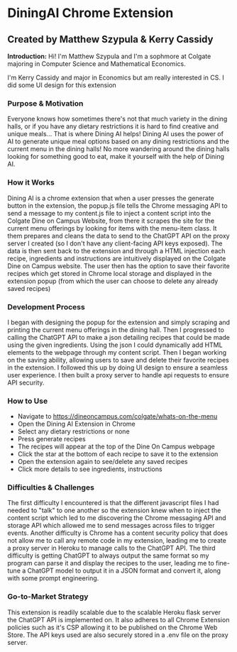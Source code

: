 # DiningAI Chrome Extension
## Created by Matthew Szypula & Kerry Cassidy

**Introduction:** Hi! I'm Matthew Szypula and I'm a sophmore at Colgate majoring in Computer Science and Mathematical Economics. 

I'm Kerry Cassidy and major in Economics but am really interested in CS. I did some UI design for this extension

### Purpose & Motivation
Everyone knows how sometimes there's not that much variety in the dining halls, or if you have any dietary restrictions it is hard to find creative and unique meals... That is where Dining AI helps! Dining AI uses the power of AI to generate unique meal options based on any dining restrictions and the current menu in the dining halls! No more wandering around the dining halls looking for something good to eat, make it yourself with the help of Dining AI. 

### How it Works
Dining AI is a chrome extension that when a user presses the generate button in the extension, the popup.js file tells the Chrome messaging API to send a message to my content.js file to inject a content script into the Colgate Dine on Campus Website, from there it scrapes the site for the current menu offerings by looking for items with the menu-item class. It them prepares and cleans the data to send to the ChatGPT API on the proxy server I created (so I don't have any client-facing API keys exposed). The data is then sent back to the extension and through a HTML injection each recipe, ingredients and instructions are intuitively displayed on the Colgate Dine on Campus website. The user then has the option to save their favorite recipes which get stored in Chrome local storage and displayed in the extension popup (from which the user can choose to delete any already saved recipes)

### Development Process
I began with designing the popup for the extension and simply scraping and printing the current menu offerings in the dining hall. Then I progressed to calling the ChatGPT API to make a json detailing recipes that could be made using the given ingredients. Using the json I could dynamically add HTML elements to the webpage through my content script. Then I began working on the saving ability, allowing users to save and delete their favorite recipes in the extension. I followed this up by doing UI design to ensure a seamless user experience. I then built a proxy server to handle api requests to ensure API security.

### How to Use
- Navigate to https://dineoncampus.com/colgate/whats-on-the-menu
- Open the Dining AI Extension in Chrome
- Select any dietary restrictions or none
- Press generate recipes
- The recipes will appear at the top of the Dine On Campus webpage
- Click the star at the bottom of each recipe to save it to the extension
- Open the extension again to see/delete any saved recipes
- Click more details to see ingredients, instructions

### Difficulties & Challenges
The first difficulty I encountered is that the different javascript files I had needed to "talk" to one another so the extension knew when to inject the content script which led to me discovering the Chrome messaging API and storage API which allowed me to send messages across files to trigger events. Another difficulty is Chrome has a content security policy that does not allow me to call any remote code in my extension, leading me to create a proxy server in Heroku to manage calls to the ChatGPT API. The third difficulty is getting ChatGPT to always output the same format so my program can parse it and display the recipes to the user, leading me to fine-tune a ChatGPT model to output it in a JSON format and convert it, along with some prompt engineering. 

### Go-to-Market Strategy
This extension is readily scalable due to the scalable Heroku flask server the ChatGPT API is implemented on. It also adheres to all Chrome Extension policies such as it's CSP allowing it to be published on the Chrome Web Store. The API keys used are also securely stored in a .env file on the proxy server. 





